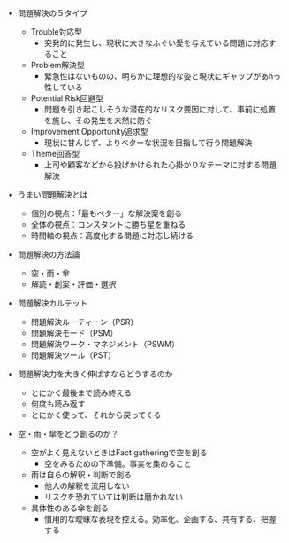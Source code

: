 - 問題解決の５タイプ
  - Trouble対応型
    - 突発的に発生し、現状に大きなふぐい愛を与えている問題に対応すること
  - Problem解決型
    - 緊急性はないものの、明らかに理想的な姿と現状にギャップがあhっ性している
  - Potential Risk回避型
    - 問題を引き起こしそうな潜在的なリスク要因に対して、事前に処置を施し、その発生を未然に防ぐ
  - Improvement Opportunity追求型
    - 現状に甘んじず、よりベターな状況を目指して行う問題解決
  - Theme回答型
    - 上司や顧客などから投げかけられた心掛かりなテーマに対する問題解決
- うまい問題解決とは
  - 個別の視点：「最もベター」な解決案を創る
  - 全体の視点：コンスタントに勝ち星を重ねる
  - 時間軸の視点：高度化する問題に対応し続ける
- 問題解決の方法論
  - 空・雨・傘
  - 解読・創案・評価・選択
- 問題解決カルテット
  - 問題解決ルーティーン（PSR）
  - 問題解決モード（PSM）
  - 問題解決ワーク・マネジメント（PSWM）
  - 問題解決ツール（PST）
- 問題解決力を大きく伸ばすならどうするのか
  - とにかく最後まで読み終える
  - 何度も読み返す
  - とにかく使って、それから戻ってくる

- 空・雨・傘をどう創るのか？
  - 空がよく見えないときはFact gatheringで空を創る
    - 空をみるための下準備。事実を集めること
  - 雨は自らの解釈・判断で創る
    - 他人の解釈を流用しない
    - リスクを恐れていては判断は磨かれない
  - 具体性のある傘を創る
    - 慣用的な曖昧な表現を控える。効率化、企画する、共有する、把握する
